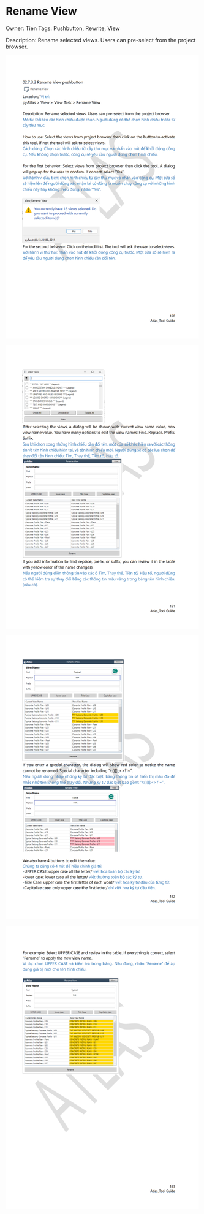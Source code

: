 # Rename View

Owner: Tien
Tags: Pushbutton, Rewrite, View

Description: Rename selected views. Users can pre-select from the project browser.

![Screenshot 2023-11-22 180255.png](Rename%20View%204e3ad2939e4e4d0ea3aff8f97565a3aa/Screenshot_2023-11-22_180255.png)

![Screenshot 2023-11-22 180315.png](Rename%20View%204e3ad2939e4e4d0ea3aff8f97565a3aa/Screenshot_2023-11-22_180315.png)

![Screenshot 2023-11-22 180335.png](Rename%20View%204e3ad2939e4e4d0ea3aff8f97565a3aa/Screenshot_2023-11-22_180335.png)

![Screenshot 2023-11-22 180355.png](Rename%20View%204e3ad2939e4e4d0ea3aff8f97565a3aa/Screenshot_2023-11-22_180355.png)
